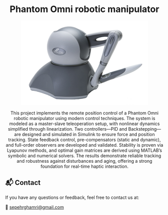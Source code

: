 <h1 align="center"> Phantom Omni robotic manipulator </h1>

<p align="center">
  <img src="assets/logo.jpg" width="80%"/>
</p>

<p align="center">
This project implements the remote position control of a Phantom Omni robotic manipulator using modern control techniques. The system is modeled as a master-slave teleoperation setup, with nonlinear dynamics simplified through linearization. Two controllers—PID and Backstepping—are designed and simulated in Simulink to ensure force and position tracking. State feedback control, pre-compensators (static and dynamic), and full-order observers are developed and validated. Stability is proven via Lyapunov methods, and optimal gain matrices are derived using MATLAB’s symbolic and numerical solvers. The results demonstrate reliable tracking and robustness against disturbances and aging, offering a strong foundation for real-time haptic interaction.
</p>

## 📬 Contact

If you have any questions or feedback, feel free to contact us at:

📧 sepehrghamri@gmail.com
